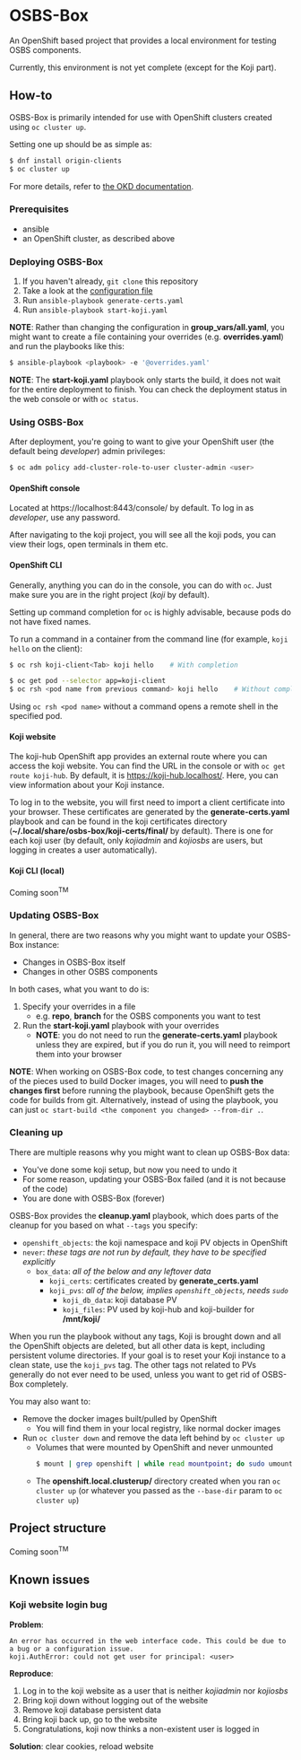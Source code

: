 # OSBS-Box

An OpenShift based project that provides a local environment for testing OSBS components.

Currently, this environment is not yet complete (except for the Koji part).


## How-to

OSBS-Box is primarily intended for use with OpenShift clusters created using `oc cluster up`.

Setting one up should be as simple as:

```bash
$ dnf install origin-clients
$ oc cluster up
```

For more details, refer to
[the OKD documentation](https://docs.okd.io/latest/getting_started/administrators.html#running-in-a-docker-container).


### Prerequisites

* ansible
* an OpenShift cluster, as described above


### Deploying OSBS-Box

1. If you haven't already, `git clone` this repository
2. Take a look at the [configuration file](group_vars/all.yaml)
3. Run `ansible-playbook generate-certs.yaml`
4. Run `ansible-playbook start-koji.yaml`

__NOTE__: Rather than changing the configuration in __group_vars/all.yaml__, you might want to
create a file containing your overrides (e.g. __overrides.yaml__) and run the playbooks like this:

```bash
$ ansible-playbook <playbook> -e '@overrides.yaml'
```

__NOTE__: The __start-koji.yaml__ playbook only starts the build, it does not wait for the entire
deployment to finish. You can check the deployment status in the web console or with `oc status`.


### Using OSBS-Box

After deployment, you're going to want to give your OpenShift user (the default being _developer_)
admin privileges:

```bash
$ oc adm policy add-cluster-role-to-user cluster-admin <user>
```

#### OpenShift console

Located at https://localhost:8443/console/ by default. To log in as _developer_, use any password.

After navigating to the koji project, you will see all the koji pods, you can view their logs,
open terminals in them etc.

#### OpenShift CLI

Generally, anything you can do in the console, you can do with `oc`.  Just make sure you are in
the right project (_koji_ by default).

Setting up command completion for `oc` is highly advisable, because pods do not have fixed names.

To run a command in a container from the command line (for example, `koji hello` on the client):

```bash
$ oc rsh koji-client<Tab> koji hello    # With completion

$ oc get pod --selector app=koji-client
$ oc rsh <pod name from previous command> koji hello    # Without completion
```

Using `oc rsh <pod name>` without a command opens a remote shell in the specified pod.

#### Koji website

The koji-hub OpenShift app provides an external route where you can access the koji website.
You can find the URL in the console or with `oc get route koji-hub`. By default, it is
https://koji-hub.localhost/. Here, you can view information about your Koji instance.

To log in to the website, you will first need to import a client certificate into your browser.
These certificates are generated by the __generate-certs.yaml__ playbook and can be found in
the koji certificates directory (__~/.local/share/osbs-box/koji-certs/final/__ by default).
There is one for each koji user (by default, only _kojiadmin_ and _kojiosbs_ are users, but
logging in creates a user automatically).

#### Koji CLI (local)

Coming soon<sup>TM</sup>


### Updating OSBS-Box

In general, there are two reasons why you might want to update your OSBS-Box instance:

* Changes in OSBS-Box itself
* Changes in other OSBS components

In both cases, what you want to do is:

1. Specify your overrides in a file
    * e.g. __repo__, __branch__ for the OSBS components you want to test
2. Run the __start-koji.yaml__ playbook with your overrides
    * __NOTE__: you do not need to run the __generate-certs.yaml__ playbook unless they are
      expired, but if you do run it, you will need to reimport them into your browser

__NOTE__: When working on OSBS-Box code, to test changes concerning any of the pieces used to
build Docker images, you will need to __push the changes first__ before running the playbook,
because OpenShift gets the code for builds from git. Alternatively, instead of using the playbook,
you can just `oc start-build <the component you changed> --from-dir .`.


### Cleaning up

There are multiple reasons why you might want to clean up OSBS-Box data:

* You've done some koji setup, but now you need to undo it
* For some reason, updating your OSBS-Box failed (and it is not because of the code)
* You are done with OSBS-Box (forever)

OSBS-Box provides the __cleanup.yaml__ playbook, which does parts of the cleanup for you based
on what `--tags` you specify:

* `openshift_objects`: the koji namespace and koji PV objects in OpenShift
* `never`: _these tags are not run by default, they have to be specified explicitly_
    * `box_data`: _all of the below and any leftover data_
        * `koji_certs`: certificates created by __generate_certs.yaml__
        * `koji_pvs`: _all of the below, implies `openshift_objects`, needs `sudo`_
            * `koji_db_data`: koji database PV
            * `koji_files`: PV used by koji-hub and koji-builder for __/mnt/koji/__

When you run the playbook without any tags, Koji is brought down and all the OpenShift objects are
deleted, but all other data is kept, including persistent volume directories. If your goal is to
reset your Koji instance to a clean state, use the `koji_pvs` tag. The other tags not related to
PVs generally do not ever need to be used, unless you want to get rid of OSBS-Box completely.

You may also want to:

* Remove the docker images built/pulled by OpenShift
    * You will find them in your local registry, like normal docker images
* Run `oc cluster down` and remove the data left behind by `oc cluster up`
    * Volumes that were mounted by OpenShift and never unmounted
      ```bash
      $ mount | grep openshift | while read mountpoint; do sudo umount $mountpoint; done
      ```
    * The __openshift.local.clusterup/__ directory created when you ran `oc cluster up`
      (or whatever you passed as the `--base-dir` param to `oc cluster up`)


## Project structure

Coming soon<sup>TM</sup>


## Known issues

### Koji website login bug

__Problem__:

```
An error has occurred in the web interface code. This could be due to a bug or a configuration issue.
koji.AuthError: could not get user for principal: <user>
```

__Reproduce__:

1. Log in to the koji website as a user that is neither _kojiadmin_ nor _kojiosbs_
2. Bring koji down without logging out of the website
3. Remove koji database persistent data
4. Bring koji back up, go to the website
5. Congratulations, koji now thinks a non-existent user is logged in

__Solution__: clear cookies, reload website
